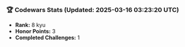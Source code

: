 ### 🏆 Codewars Stats (Updated: 2025-03-16 03:23:20 UTC)

- **Rank:** 8 kyu
- **Honor Points:** 3
- **Completed Challenges:** 1
